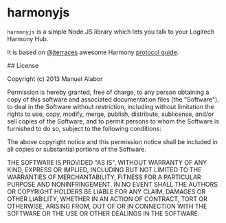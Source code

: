 # harmonyjs

`harmonyjs` is a simple Node.JS library which lets you talk to your Logitech
Harmony Hub.

It is based on [@jterraces](https://github.com/jterrace) awesome Harmony
[protocol guide](https://github.com/jterrace/pyharmony/blob/master/PROTOCOL.md).


## License

Copyright (c) 2013 Manuel Alabor

Permission is hereby granted, free of charge, to any person obtaining a copy of this software and associated documentation files (the "Software"), to deal in the Software without restriction, including without limitation the rights to use, copy, modify, merge, publish, distribute, sublicense, and/or sell copies of the Software, and to permit persons to whom the Software is furnished to do so, subject to the following conditions:

The above copyright notice and this permission notice shall be included in all copies or substantial portions of the Software.

THE SOFTWARE IS PROVIDED "AS IS", WITHOUT WARRANTY OF ANY KIND, EXPRESS OR IMPLIED, INCLUDING BUT NOT LIMITED TO THE WARRANTIES OF MERCHANTABILITY, FITNESS FOR A PARTICULAR PURPOSE AND NONINFRINGEMENT. IN NO EVENT SHALL THE AUTHORS OR COPYRIGHT HOLDERS BE LIABLE FOR ANY CLAIM, DAMAGES OR OTHER LIABILITY, WHETHER IN AN ACTION OF CONTRACT, TORT OR OTHERWISE, ARISING FROM, OUT OF OR IN CONNECTION WITH THE SOFTWARE OR THE USE OR OTHER DEALINGS IN THE SOFTWARE.
